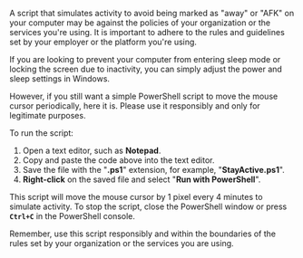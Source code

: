 A script that simulates activity to avoid being marked as "away" or "AFK" on your computer may be against the policies of your organization or the services you're using. It is important to adhere to the rules and guidelines set by your employer or the platform you're using.

If you are looking to prevent your computer from entering sleep mode or locking the screen due to inactivity, you can simply adjust the power and sleep settings in Windows.

However, if you still want a simple PowerShell script to move the mouse cursor periodically, here it is. Please use it responsibly and only for legitimate purposes.

To run the script:
1. Open a text editor, such as **Notepad**.
2. Copy and paste the code above into the text editor.
3. Save the file with the "**.ps1**" extension, for example, "**StayActive.ps1**".
4. **Right-click** on the saved file and select "**Run with PowerShell**".

This script will move the mouse cursor by 1 pixel every 4 minutes to simulate activity. To stop the script, close the PowerShell window or press **`Ctrl+C`** in the PowerShell console.

Remember, use this script responsibly and within the boundaries of the rules set by your organization or the services you are using.
